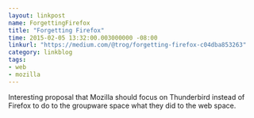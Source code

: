 ```yaml
---
layout: linkpost
name: ForgettingFirefox
title: "Forgetting Firefox"
time: 2015-02-05 13:32:00.003000000 -08:00
linkurl: "https://medium.com/@trog/forgetting-firefox-c04dba853263"
category: linkblog
tags:
- web
- mozilla
---
```


<p>Interesting proposal that Mozilla should focus on Thunderbird instead of Firefox to do to the groupware space what they did to the web space.
</p>
